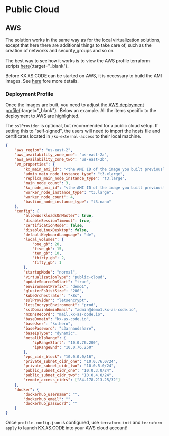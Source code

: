 # Public Cloud

## AWS

The solution works in the same way as for the local virtualization solutions, except that here there are additional things to take care of, such as the creation of networks and security_groups and so on.

The best way to see how it works is to view the AWS profile terraform scripts [here](https://github.com/Accenture/kx.as.code/tree/main/profiles/terraform-aws){:target="\_blank"}.

Before KX.AS.CODE can be started on AWS, it is necessary to build the AMI images. See [here](../../Build/Public-Clouds/) fore more details.

### Deployment Profile

Once the images are built, you need to adjust the [AWS deployment profile](https://github.com/Accenture/kx.as.code/blob/main/profiles/terraform-aws/profile-config.json){:target="\_blank"}.. Below an example. All the items specific to the deployment to AWS are highlighted.

The `sslProvider` is optional, but recommended for a public cloud setup. If setting  this to "self-signed", the users will need to import the hosts file and certificates located in `/kx-external-access` to their local machine.

```json linenums="1" hl_lines="2-4 6-8 10-11 13 34-35 46-51"
{
    "aws_region": "us-east-2",
    "aws_availability_zone_one": "us-east-2a",
    "aws_availability_zone_two": "us-east-2b",
    "vm_properties": {
        "kx_main_ami_id": "<the AMI ID of the image you built previously>",
        "admin_main_node_instance_type": "t3.xlarge",
        "replica_main_node_instance_type": "t3.large",
        "main_node_count": 3,
        "kx_node_ami_id": "<the AMI ID of the image you built previously>",
        "worker_node_instance_type": "t3.large",
        "worker_node_count": 4,
        "bastion_node_instance_type": "t3.nano"
    },
    "config": {
        "allowWorkloadsOnMaster": true,
        "disableSessionTimeout": true,
        "certificationMode": false,
        "disableLinuxDesktop": false,
        "defaultKeyboardLanguage": "de",
        "local_volumes": {
            "one_gb": 20,
            "five_gb": 15,
            "ten_gb": 10,
            "thirty_gb": 2,
            "fifty_gb": 1
        },
        "startupMode": "normal",
        "virtualizationType": "public-cloud",
        "updateSourceOnStart": "true",
        "environmentPrefix": "demo1",
        "glusterFsDiskSize": "200",
        "kubeOrchestrator": "k8s",
        "sslProvider": "letsencrypt",
        "letsEncryptEnvironment": "prod",
        "sslDomainAdminEmail": "admin@demo1.kx-as-code.io",
        "mxDnsRecord": "mail.kx-as-code.io",
        "baseDomain": "kx-as-code.io",
        "baseUser": "kx.hero",
        "basePassword": "L3arnandshare",
        "baseIpType": "dynamic",
        "metalLbIpRange": {
            "ipRangeStart": "10.0.76.200",
            "ipRangeEnd": "10.0.76.250"
        },
        "vpc_cidr_block": "10.0.0.0/16",
        "private_subnet_cidr_one": "10.0.76.0/24",
        "private_subnet_cidr_two": "10.0.5.0/24",
        "public_subnet_cidr_one": "10.0.3.0/24",
        "public_subnet_cidr_two": "10.0.4.0/24",
        "remote_access_cidrs": ["84.178.213.25/32"]
    },
    "docker": {
        "dockerhub_username": "",
        "dockerhub_email": "",
        "dockerhub_password": ""
    }
}
```

Once `profile-config.json` is configured, use `terraform init` and `terraform apply` to launch KX.AS.CODE into your AWS cloud account!
